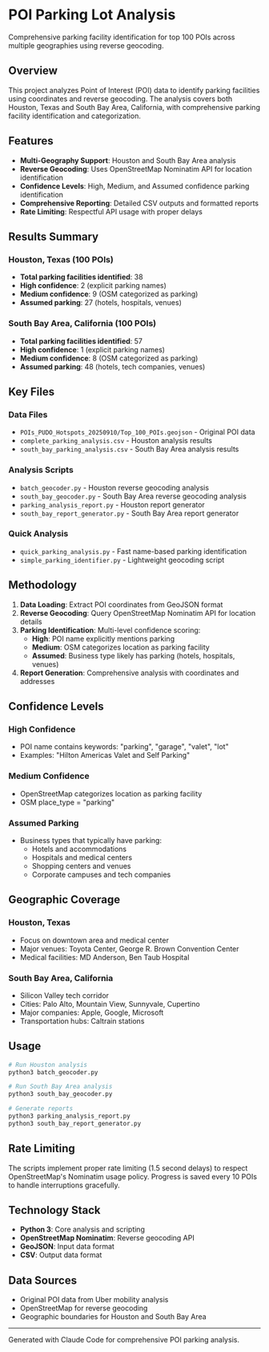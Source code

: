 # POI Parking Lot Analysis

Comprehensive parking facility identification for top 100 POIs across multiple geographies using reverse geocoding.

## Overview

This project analyzes Point of Interest (POI) data to identify parking facilities using coordinates and reverse geocoding. The analysis covers both Houston, Texas and South Bay Area, California, with comprehensive parking facility identification and categorization.

## Features

- **Multi-Geography Support**: Houston and South Bay Area analysis
- **Reverse Geocoding**: Uses OpenStreetMap Nominatim API for location identification
- **Confidence Levels**: High, Medium, and Assumed confidence parking identification
- **Comprehensive Reporting**: Detailed CSV outputs and formatted reports
- **Rate Limiting**: Respectful API usage with proper delays

## Results Summary

### Houston, Texas (100 POIs)
- **Total parking facilities identified**: 38
- **High confidence**: 2 (explicit parking names)
- **Medium confidence**: 9 (OSM categorized as parking)
- **Assumed parking**: 27 (hotels, hospitals, venues)

### South Bay Area, California (100 POIs)
- **Total parking facilities identified**: 57
- **High confidence**: 1 (explicit parking names)
- **Medium confidence**: 8 (OSM categorized as parking)
- **Assumed parking**: 48 (hotels, tech companies, venues)

## Key Files

### Data Files
- `POIs_PUDO_Hotspots_20250910/Top_100_POIs.geojson` - Original POI data
- `complete_parking_analysis.csv` - Houston analysis results
- `south_bay_parking_analysis.csv` - South Bay Area analysis results

### Analysis Scripts
- `batch_geocoder.py` - Houston reverse geocoding analysis
- `south_bay_geocoder.py` - South Bay Area reverse geocoding analysis
- `parking_analysis_report.py` - Houston report generator
- `south_bay_report_generator.py` - South Bay Area report generator

### Quick Analysis
- `quick_parking_analysis.py` - Fast name-based parking identification
- `simple_parking_identifier.py` - Lightweight geocoding script

## Methodology

1. **Data Loading**: Extract POI coordinates from GeoJSON format
2. **Reverse Geocoding**: Query OpenStreetMap Nominatim API for location details
3. **Parking Identification**: Multi-level confidence scoring:
   - **High**: POI name explicitly mentions parking
   - **Medium**: OSM categorizes location as parking facility
   - **Assumed**: Business type likely has parking (hotels, hospitals, venues)
4. **Report Generation**: Comprehensive analysis with coordinates and addresses

## Confidence Levels

### High Confidence
- POI name contains keywords: "parking", "garage", "valet", "lot"
- Examples: "Hilton Americas Valet and Self Parking"

### Medium Confidence
- OpenStreetMap categorizes location as parking facility
- OSM place_type = "parking"

### Assumed Parking
- Business types that typically have parking:
  - Hotels and accommodations
  - Hospitals and medical centers
  - Shopping centers and venues
  - Corporate campuses and tech companies

## Geographic Coverage

### Houston, Texas
- Focus on downtown area and medical center
- Major venues: Toyota Center, George R. Brown Convention Center
- Medical facilities: MD Anderson, Ben Taub Hospital

### South Bay Area, California
- Silicon Valley tech corridor
- Cities: Palo Alto, Mountain View, Sunnyvale, Cupertino
- Major companies: Apple, Google, Microsoft
- Transportation hubs: Caltrain stations

## Usage

```bash
# Run Houston analysis
python3 batch_geocoder.py

# Run South Bay Area analysis
python3 south_bay_geocoder.py

# Generate reports
python3 parking_analysis_report.py
python3 south_bay_report_generator.py
```

## Rate Limiting

The scripts implement proper rate limiting (1.5 second delays) to respect OpenStreetMap's Nominatim usage policy. Progress is saved every 10 POIs to handle interruptions gracefully.

## Technology Stack

- **Python 3**: Core analysis and scripting
- **OpenStreetMap Nominatim**: Reverse geocoding API
- **GeoJSON**: Input data format
- **CSV**: Output data format

## Data Sources

- Original POI data from Uber mobility analysis
- OpenStreetMap for reverse geocoding
- Geographic boundaries for Houston and South Bay Area

---

Generated with Claude Code for comprehensive POI parking analysis.